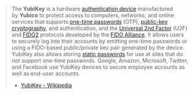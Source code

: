 > The **YubiKey** is a hardware [authentication device](https://en.wikipedia.org/wiki/Security_token "Security token") manufactured by **Yubico** to protect access to computers, networks, and online services that supports [one-time passwords](https://en.wikipedia.org/wiki/One-time_password "One-time password") (OTP), [public-key cryptography](https://en.wikipedia.org/wiki/Public-key_cryptography "Public-key cryptography"), and authentication, and the [Universal 2nd Factor](https://en.wikipedia.org/wiki/Universal_2nd_Factor "Universal 2nd Factor") (U2F) and [FIDO2](https://en.wikipedia.org/wiki/FIDO2_Project "FIDO2 Project") protocols developed by the [FIDO Alliance](https://en.wikipedia.org/wiki/FIDO_Alliance "FIDO Alliance"). It allows users to securely log into their accounts by emitting one-time passwords or using a FIDO-based public/private key pair generated by the device. YubiKey also allows storing [static passwords](https://en.wikipedia.org/wiki/Static_password "Static password") for use at sites that do not support one-time passwords. Google, Amazon, Microsoft, Twitter, and Facebook use YubiKey devices to secure employee accounts as well as end-user accounts.
> - [YubiKey - Wikipedia](https://en.wikipedia.org/wiki/YubiKey#:~:text=The%20YubiKey%20is%20a%20hardware%20authentication%20device%20manufactured,and%20FIDO2%20protocols%20developed%20by%20the%20FIDO%20Alliance.)

